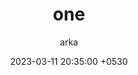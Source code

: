 ---
title: one
author: arka
date: 2023-03-11 20:35:00 +0530
categories: [Blogging, Tutorial]
tags: [getting started]
pin: true
---